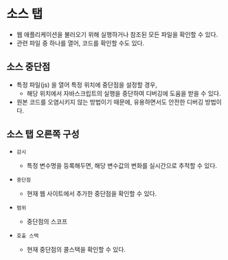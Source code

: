 # 소스 탭

- 웹 애플리케이션을 불러오기 위해 실행하거나 참조된 모든 파일을 확인할 수 있다.
- 관련 파일 중 하나를 열어, 코드를 확인할 수도 있다.

## 소스 중단점
- 특정 파일(js) 을 열어 특정 위치에 중단점을 설정할 경우, 
  - 해당 위치에서 자바스크립트의 실행을 중단하여 디버깅에 도움을 받을 수 있다.
- 원본 코드를 오염시키지 않는 방법이기 때문에, 유용하면서도 안전한 디버깅 방법이다.


## 소스 탭 오른쪽 구성

- `감시`
  - 특정 변수명을 등록해두면, 해당 변수값의 변화를 실시간으로 추적할 수 있다.

- `중단점`
  - 현재 웹 사이트에서 추가한 중단점을 확인할 수 있다.

- `범위`
  - 중단점의 스코프

- `호출 스택`
  - 현재 중단점의 콜스택을 확인할 수 있다.
